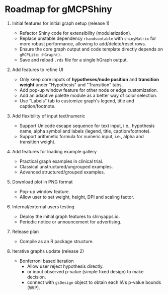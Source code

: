 # Roadmap for gMCPShiny

1. Initial features for initial graph setup (release 1)
   - Refactor Shiny code for extensibility (modularization).
   - Replace unstable dependency `rhandsontable` with `shinyMatrix` for more robust performance, allowing to add/delete/reset rows.
   - Ensure the core graph output and code template directly depends on `gMCPLite::hGraph()`.
   - Save and reload `.rds` file for a single hGraph output.

1. Add features to refine UI
   - Only keep core inputs of **hypotheses/node position** and **transition weight** under "Hypothesis" and "Transition" tabs.
   - Add pop-up window feature for other node or edge customization.
   - Add an adaptive palette module as a better way of color selection.
   - Use "Labels" tab to customize graph's legend, title and caption/footnote.

1. Add flexibility of input text/numeric
   - Support Unicode escape sequence for text input, i.e., hypothesis name, alpha symbol and labels (legend, title, caption/footnote).
   - Support arithmetic formula for numeric input, i.e., alpha and transition weight.

1. Add features for loading example gallery
   - Practical graph examples in clinical trial.
   - Classical unstructured/ungrouped examples.
   - Advanced structured/grouped examples.

1. Download plot in PNG format
   - Pop-up window feature.
   - Allow user to set weight, height, DPI and scaling factor.

1. Internal/external users testing
   - Deploy the initial graph features to shinyapps.io.
   - Periodic notice or announcement for advertising.

1. Release plan
   - Compile as an R package structure.

1. Iterative graphs update (release 2)
   - Bonferroni based iteration
     - Allow user reject hypothesis directly.
     - or input observed p-value (simple fixed design) to make decision.
     - connect with `gsDesign` object to obtain each IA's p-value bounds (WIP).
